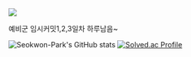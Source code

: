 <img src="https://capsule-render.vercel.app/api?type=slice&color=gradient&customColorList=0,2,2,5,30&height=200&text=Github&fontAlign=70&rotate=13&fontAlignY=25&desc=Computer%20Graphics%20and%20Game%20Engine&descAlign=77.&descAlignY=44">

예비군 임시커밋1,2,3일차 하루남음~

![Seokwon-Park's GitHub stats](https://github-readme-stats.vercel.app/api?username=Seokwon-Park&show_icons=true&theme=dark)
[![Solved.ac Profile](http://mazassumnida.wtf/api/v2/generate_badge?boj=rty3394)](https://solved.ac/rty3394/)
